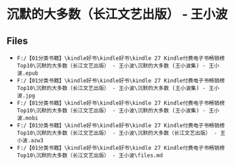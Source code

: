 # 沉默的大多数（长江文艺出版） - 王小波

## Files

- `F:/【01分类书籍】\kindle好书\kindle好书\kindle 27 Kindle付费电子书畅销榜Top10\沉默的大多数（长江文艺出版） - 王小波\沉默的大多数 (王小波集) - 王小波.epub`
- `F:/【01分类书籍】\kindle好书\kindle好书\kindle 27 Kindle付费电子书畅销榜Top10\沉默的大多数（长江文艺出版） - 王小波\沉默的大多数 (王小波集) - 王小波.jpg`
- `F:/【01分类书籍】\kindle好书\kindle好书\kindle 27 Kindle付费电子书畅销榜Top10\沉默的大多数（长江文艺出版） - 王小波\沉默的大多数 (王小波集) - 王小波.mobi`
- `F:/【01分类书籍】\kindle好书\kindle好书\kindle 27 Kindle付费电子书畅销榜Top10\沉默的大多数（长江文艺出版） - 王小波\沉默的大多数（长江文艺出版） - 王小波.azw3`
- `F:/【01分类书籍】\kindle好书\kindle好书\kindle 27 Kindle付费电子书畅销榜Top10\沉默的大多数（长江文艺出版） - 王小波\files.md`
